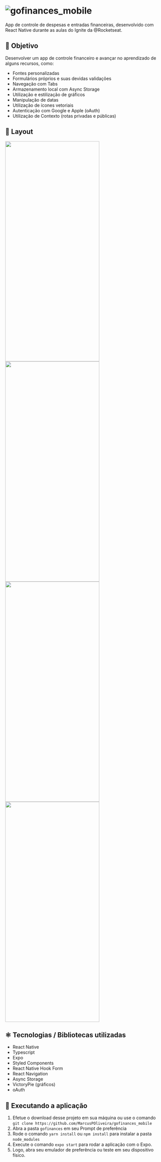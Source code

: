 # ![gofinances_mobile](gofinances_mobile/src/assets/logo.svg)


App de controle de despesas e entradas financeiras, desenvolvido com React Native durante as aulas do Ignite da @Rocketseat.

## 📖 Objetivo

Desenvolver um app de controle financeiro e avançar no aprendizado de alguns recursos, como:
- Fontes personalizadas
- Formulários próprios e suas devidas validações
- Navegação com Tabs
- Armazenamento local com Async Storage
- Utilização e estilização de gráficos
- Manipulação de datas
- Utilização de ícones vetoriais
- Autenticação com Google e Apple (oAuth)
- Utilização de Contexto (rotas privadas e públicas)

## 📱 Layout
<img src="https://user-images.githubusercontent.com/47436367/159372951-be930ba1-f329-4f4f-80a9-b8a47e4cc8a3.jpeg" height=700 width=300> <img src="https://user-images.githubusercontent.com/47436367/159372962-7bb9112b-202e-438c-a6af-88e432907dab.jpeg" height=700 width=300>
<img src="https://user-images.githubusercontent.com/47436367/159372973-c40ebbec-cb88-48ca-9e01-456c3b2df713.jpeg" height=700 width=300>
<img src="https://user-images.githubusercontent.com/47436367/159372980-c7ed6b2e-c760-4c82-9975-6dabd03015e0.jpeg" height=700 width=300>


## ⚛ Tecnologias / Bibliotecas utilizadas
- React Native
- Typescript
- Expo
- Styled Components
- React Native Hook Form
- React Navigation
- Async Storage
- VictoryPie (gráficos)
- oAuth

## 🔧 Executando a aplicação
1. Efetue o download desse projeto em sua máquina ou use o comando ``git clone https://github.com/MarcusPOliveira/gofinances_mobile``
2. Abra a pasta ``gofinances`` em seu Prompt de preferência
3. Rode o comando ``yarn install`` ou ``npm install`` para instalar a pasta ``node_modules``
4. Execute o comando ``expo start`` para rodar a aplicação com o Expo.
5. Logo, abra seu emulador de preferência ou teste em seu dispositivo físico.
